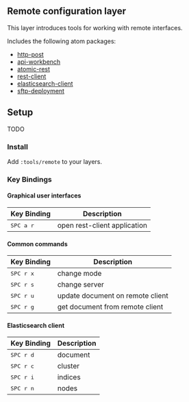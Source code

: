 ## Remote configuration layer

This layer introduces tools for working with remote interfaces.

Includes the following atom packages:

* [http-post](https://github.com/mverhaagen/http-post)
* [api-workbench](https://github.com/mulesoft/api-workbench)
* [atomic-rest](https://github.com/lzrski/atomic-rest)
* [rest-client](https://github.com/ddavison/rest-client)
* [elasticsearch-client](https://github.com/KunihikoKido/atom-elasticsearch-client)
* [sftp-deployment](https://github.com/amoussard/sftp-deployment)

## Setup

TODO

### Install

Add `:tools/remote` to your layers.

### Key Bindings

#### Graphical user interfaces

| Key Binding                 | Description                          |
|-----------------------------|--------------------------------------|
| <kbd> SPC a r </kbd>        | open rest-client application         |

#### Common commands

| Key Binding                 | Description                          |
|-----------------------------|--------------------------------------|
| <kbd> SPC r x </kbd>        | change mode                          |
| <kbd> SPC r s </kbd>        | change server                        |
| <kbd> SPC r u </kbd>        | update document on remote client     |
| <kbd> SPC r g </kbd>        | get document from remote client      |

#### Elasticsearch client

| Key Binding                 | Description                          |
|-----------------------------|--------------------------------------|
| <kbd> SPC r d </kbd>        | document                             |
| <kbd> SPC r c </kbd>        | cluster                              |
| <kbd> SPC r i </kbd>        | indices                              |
| <kbd> SPC r n </kbd>        | nodes                                |

